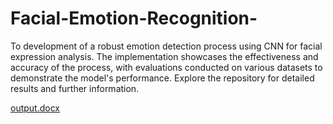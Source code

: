 # Facial-Emotion-Recognition-
To development of a robust emotion detection process using CNN for facial expression analysis. The implementation showcases the effectiveness and accuracy of the process, with evaluations conducted on various datasets to demonstrate the model's performance. Explore the repository for detailed results and further information.

[output.docx](https://github.com/Kritijain112/Facial-Emotion-Recognition-/files/12149459/output.docx)
